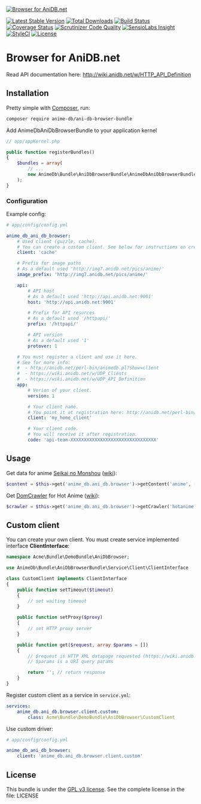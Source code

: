 [![Browser for AniDB.net](http://anime-db.org/bundles/animedboffsite/images/anidb.net.png)](http://anidb.net/)

[![Latest Stable Version](https://img.shields.io/packagist/v/anime-db/ani-db-browser-bundle.svg?maxAge=3600&label=stable)](https://packagist.org/packages/anime-db/ani-db-browser-bundle)
[![Total Downloads](https://img.shields.io/packagist/dt/anime-db/ani-db-browser-bundle.svg?maxAge=3600)](https://packagist.org/packages/anime-db/ani-db-browser-bundle)
[![Build Status](https://img.shields.io/travis/anime-db/ani-db-browser-bundle.svg?maxAge=3600)](https://travis-ci.org/anime-db/ani-db-browser-bundle)
[![Coverage Status](https://img.shields.io/coveralls/anime-db/ani-db-browser-bundle.svg?maxAge=3600)](https://coveralls.io/github/anime-db/ani-db-browser-bundle?branch=master)
[![Scrutinizer Code Quality](https://img.shields.io/scrutinizer/g/anime-db/ani-db-browser-bundle.svg?maxAge=3600)](https://scrutinizer-ci.com/g/anime-db/ani-db-browser-bundle/?branch=master)
[![SensioLabs Insight](https://img.shields.io/sensiolabs/i/0e383920-eaf5-474a-b998-a00462485827.svg?maxAge=3600&label=SLInsight)](https://insight.sensiolabs.com/projects/0e383920-eaf5-474a-b998-a00462485827)
[![StyleCI](https://styleci.io/repos/19101337/shield?branch=master)](https://styleci.io/repos/19101337)
[![License](https://img.shields.io/packagist/l/anime-db/ani-db-browser-bundle.svg?maxAge=3600)](https://github.com/anime-db/ani-db-browser-bundle)

Browser for AniDB.net
=====================

Read API documentation here: http://wiki.anidb.net/w/HTTP_API_Definition

## Installation

Pretty simple with [Composer](http://packagist.org), run:

```sh
composer require anime-db/ani-db-browser-bundle
```

Add AnimeDbAniDbBrowserBundle to your application kernel

```php
// app/appKernel.php

public function registerBundles()
{
    $bundles = array(
        // ...
        new AnimeDb\Bundle\AniDbBrowserBundle\AnimeDbAniDbBrowserBundle(),
    );
}
```

### Configuration

Example config:

```yml
# app/config/config.yml

anime_db_ani_db_browser:
    # Used client (guzzle, cache).
    # You can create a custom client. See below for instructions on creating your own client.
    client: 'cache'

    # Prefix for image paths
    # As a default used 'http://img7.anidb.net/pics/anime/'
    image_prefix: 'http://img7.anidb.net/pics/anime/'

    api:
        # API host
        # As a default used 'http://api.anidb.net:9001'
        host: 'http://api.anidb.net:9001'

        # Prefix for API resurces
        # As a default used '/httpapi/'
        prefix: '/httpapi/'

        # API version
        # As a default used '1'
        protover: 1

    # You must register a client and use it here.
    # See for more info:
    #  - http://anidb.net/perl-bin/animedb.pl?show=client
    #  - https://wiki.anidb.net/w/UDP_Clients
    #  - https://wiki.anidb.net/w/UDP_API_Definition
    app:
        # Verion of your client.
        version: 1

        # Your client name.
        # You point it at registration here: http://anidb.net/perl-bin/animedb.pl?show=client
        client: 'my_home_client'

        # Your client code.
        # You will receive it after registration.
        code: 'api-team-XXXXXXXXXXXXXXXXXXXXXXXXXXXXXXXX'
```

## Usage

Get data for anime [Seikai no Monshou](http://anidb.net/perl-bin/animedb.pl?show=anime&aid=1)
([wiki](https://wiki.anidb.info/w/HTTP_API_Definition#Anime)):

```php
$content = $this->get('anime_db.ani_db.browser')->getContent('anime', ['aid' => 1]);
```

Get [DomCrawler](http://symfony.com/doc/current/components/dom_crawler.html) for Hot Anime
([wiki](https://wiki.anidb.info/w/HTTP_API_Definition#Hot_Anime)):

```php
$crawler = $this->get('anime_db.ani_db.browser')->getCrawler('hotanime');
```

## Custom client

You can create your own client. You must create service implemented interface **ClientInterface**:

```php
namespace Acme\Bundle\DemoBundle\AniDbBrowser;

use AnimeDb\Bundle\AniDbBrowserBundle\Service\Client\ClientInterface

class CustomClient implements ClientInterface
{
    public function setTimeout($timeout)
    {
        // set waiting timeout
    }

    public function setProxy($proxy)
    {
        // set HTTP proxy server
    }

    public function get($request, array $params = [])
    {
        // $request is HTTP XML datapage requested (https://wiki.anidb.info/w/HTTP_API_Definition#Parameters)
        // $params is a URI query params

        return ''; // return response
    }
}
```

Register custom client as a service in `service.yml`:

```yml
services:
    anime_db.ani_db.browser.client.custom:
        class: Acme\Bundle\DemoBundle\AniDbBrowser\CustomClient
```

Use custom driver:

```yml
# app/config/config.yml

anime_db_ani_db_browser:
    client: 'anime_db.ani_db.browser.client.custom'
```

## License

This bundle is under the [GPL v3 license](http://opensource.org/licenses/GPL-3.0).
See the complete license in the file: LICENSE
